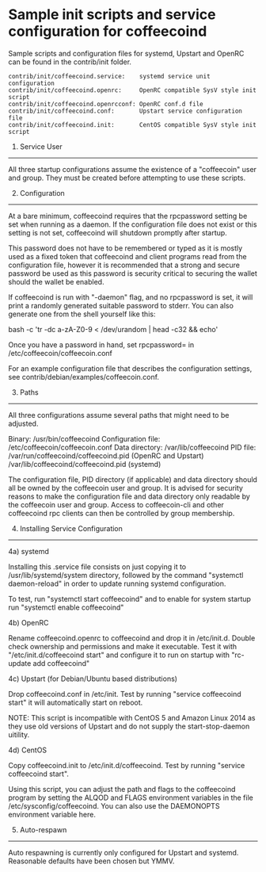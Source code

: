 Sample init scripts and service configuration for coffeecoind
==========================================================

Sample scripts and configuration files for systemd, Upstart and OpenRC
can be found in the contrib/init folder.

    contrib/init/coffeecoind.service:    systemd service unit configuration
    contrib/init/coffeecoind.openrc:     OpenRC compatible SysV style init script
    contrib/init/coffeecoind.openrcconf: OpenRC conf.d file
    contrib/init/coffeecoind.conf:       Upstart service configuration file
    contrib/init/coffeecoind.init:       CentOS compatible SysV style init script

1. Service User
---------------------------------

All three startup configurations assume the existence of a "coffeecoin" user
and group.  They must be created before attempting to use these scripts.

2. Configuration
---------------------------------

At a bare minimum, coffeecoind requires that the rpcpassword setting be set
when running as a daemon.  If the configuration file does not exist or this
setting is not set, coffeecoind will shutdown promptly after startup.

This password does not have to be remembered or typed as it is mostly used
as a fixed token that coffeecoind and client programs read from the configuration
file, however it is recommended that a strong and secure password be used
as this password is security critical to securing the wallet should the
wallet be enabled.

If coffeecoind is run with "-daemon" flag, and no rpcpassword is set, it will
print a randomly generated suitable password to stderr.  You can also
generate one from the shell yourself like this:

bash -c 'tr -dc a-zA-Z0-9 < /dev/urandom | head -c32 && echo'

Once you have a password in hand, set rpcpassword= in /etc/coffeecoin/coffeecoin.conf

For an example configuration file that describes the configuration settings,
see contrib/debian/examples/coffeecoin.conf.

3. Paths
---------------------------------

All three configurations assume several paths that might need to be adjusted.

Binary:              /usr/bin/coffeecoind
Configuration file:  /etc/coffeecoin/coffeecoin.conf
Data directory:      /var/lib/coffeecoind
PID file:            /var/run/coffeecoind/coffeecoind.pid (OpenRC and Upstart)
                     /var/lib/coffeecoind/coffeecoind.pid (systemd)

The configuration file, PID directory (if applicable) and data directory
should all be owned by the coffeecoin user and group.  It is advised for security
reasons to make the configuration file and data directory only readable by the
coffeecoin user and group.  Access to coffeecoin-cli and other coffeecoind rpc clients
can then be controlled by group membership.

4. Installing Service Configuration
-----------------------------------

4a) systemd

Installing this .service file consists on just copying it to
/usr/lib/systemd/system directory, followed by the command
"systemctl daemon-reload" in order to update running systemd configuration.

To test, run "systemctl start coffeecoind" and to enable for system startup run
"systemctl enable coffeecoind"

4b) OpenRC

Rename coffeecoind.openrc to coffeecoind and drop it in /etc/init.d.  Double
check ownership and permissions and make it executable.  Test it with
"/etc/init.d/coffeecoind start" and configure it to run on startup with
"rc-update add coffeecoind"

4c) Upstart (for Debian/Ubuntu based distributions)

Drop coffeecoind.conf in /etc/init.  Test by running "service coffeecoind start"
it will automatically start on reboot.

NOTE: This script is incompatible with CentOS 5 and Amazon Linux 2014 as they
use old versions of Upstart and do not supply the start-stop-daemon uitility.

4d) CentOS

Copy coffeecoind.init to /etc/init.d/coffeecoind. Test by running "service coffeecoind start".

Using this script, you can adjust the path and flags to the coffeecoind program by
setting the ALQOD and FLAGS environment variables in the file
/etc/sysconfig/coffeecoind. You can also use the DAEMONOPTS environment variable here.

5. Auto-respawn
-----------------------------------

Auto respawning is currently only configured for Upstart and systemd.
Reasonable defaults have been chosen but YMMV.
